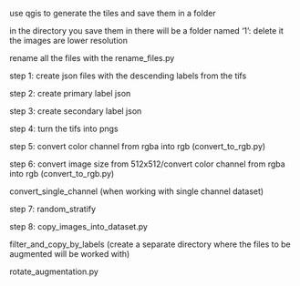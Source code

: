 use qgis to generate the tiles and save them in a folder

in the directory you save them in there will be a folder named ‘1’: delete it the images are lower resolution

rename all the files with the rename_files.py

step 1: create json files with the descending labels from the tifs

step 2: create primary label json

step 3: create secondary label json

step 4: turn the tifs into pngs

step 5: convert color channel from rgba into rgb (convert_to_rgb.py)

step 6: convert image size from 512x512/convert color channel from rgba into rgb (convert_to_rgb.py)

convert_single_channel (when working with single channel dataset)

step 7: random_stratify

step 8: copy_images_into_dataset.py

filter_and_copy_by_labels (create a separate directory where the files to be augmented will be worked with) 

rotate_augmentation.py